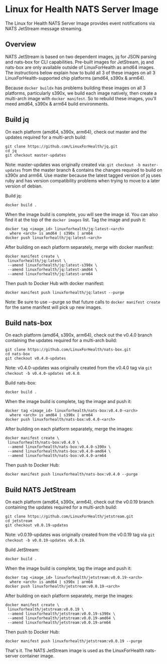 # Linux for Health NATS Server Image

The Linux for Health NATS Server Image provides event notifications via NATS JetStream message streaming.

## Overview
NATS JetStream is based on two dependent images, jq for JSON parsing and nats-box for CLI capabilities.  Pre-built images for JetStream, jq and nats-box are only available outside of LinuxForHealth as amd64 images.  The instructions below explain how to build all 3 of these images on all 3 LinuxForHealth-supported chip platforms (amd64, s390x & arm64).

Because `docker buildx` has problems building these images on all 3 platforms, particularly s390x, we build each image natively, then create a multi-arch image with `docker manifest`.  So to rebuild these images, you'll meed amd64, s390x & arm64 build environments.

## Build jq
On each platform (amd64, s390x, arm64), check out master and the updates required for a multi-arch build:
```
git clone https://github.com/LinuxForHealth/jq.git
cd jq
git checkout master-updates
```

Note: master-updates was originally created via:
`git checkout -b master-updates`
from the master branch & contains the changes required to build on s390x and arm64. Use master because the latest tagged version of jq uses ruby and has version compatibility problems when trying to move to a later version of debian.

Build jq:
```
docker build .
```

When the image build is complete, you will see the image id.  You can also find it at the top of the `docker images` list. Tag the image and push it:
```
docker tag <image_id> linuxforhealth/jq:latest-<arch> 
  where <arch> is amd64 | s390x | arm64
docker push linuxforhealth/jq:latest-<arch>
```

After building on each platform separately, merge with docker manifest:
```
docker manifest create \
 linuxforhealth/jq:latest \
 --amend linuxforhealth/jq:latest-s390x \
 --amend linuxforhealth/jq:latest-amd64 \
 --amend linuxforhealth/jq:latest-arm64
```

Then push to Docker Hub with docker manifest:
```
docker manifest push linuxforhealth/jq:latest --purge
```
Note: Be sure to use --purge so that future calls to `docker manifest create` for the same manifest will pick up new images.

## Build nats-box
On each platform (amd64, s390x, arm64), check out the v0.4.0 branch containing the updates required for a multi-arch build:
```
git clone https://github.com/LinuxForHealth/nats-box.git
cd nats-box
git checkout v0.4.0-updates
```

Note: v0.4.0-updates was originally created from the v0.4.0 tag via `git checkout -b v0.4.0-updates v0.4.0`.

Build nats-box:
```
docker build .
```
When the image build is complete, tag the image and push it:
```
docker tag <image_id> linuxforhealth/nats-box:v0.4.0-<arch> 
  where <arch> is amd64 | s390x | arm64
docker push linuxforhealth/nats-box:v0.4.0-<arch>
```
After building on each platform separately, merge the images:
```
docker manifest create \
 linuxforhealth/nats-box:v0.4.0 \
 --amend linuxforhealth/nats-box:v0.4.0-s390x \
 --amend linuxforhealth/nats-box:v0.4.0-amd64 \
 --amend linuxforhealth/nats-box:v0.4.0-arm64
```

Then push to Docker Hub:
```
docker manifest push linuxforhealth/nats-box:v0.4.0 --purge
```

## Build NATS JetStream
On each platform (amd64, s390x, arm64), check out the v0.0.19 branch containing the updates required for a multi-arch build:
```
git clone https://github.com/LinuxForHealth/jetstream.git
cd jetstream
git checkout v0.0.19-updates
```

Note: v0.0.19-updates was originally created from the v0.0.19 tag via `git checkout -b v0.0.19-updates v0.0.19`.

Build JetStream:
```
docker build .
```
When the image build is complete, tag the image and push it:
```
docker tag <image_id> linuxforhealth/jetstream:v0.0.19-<arch> 
  where <arch> is amd64 | s390x | arm64
docker push linuxforhealth/jetstream:v0.0.19-<arch>
```
After building on each platform separately, merge the images:
```
docker manifest create \
 linuxforhealth/jetstream:v0.0.19 \
 --amend linuxforhealth/jetstream:v0.0.19-s390x \
 --amend linuxforhealth/jetstream:v0.0.19-amd64 \
 --amend linuxforhealth/jetstream:v0.0.19-arm64
```
Then push to Docker Hub:
```
docker manifest push linuxforhealth/jetstream:v0.0.19 --purge
```
That's it.  The NATS JetStream image is used as the LinuxForHealth nats-server container image.